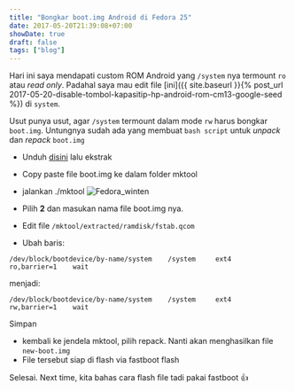 ```yaml
---
title: "Bongkar boot.img Android di Fedora 25" 
date: 2017-05-20T21:39:08+07:00
showDate: true
draft: false
tags: ["blog"]
---
```

Hari ini saya mendapati custom ROM Android yang `/system` nya termount `ro` atau *read only*. Padahal saya mau edit file [ini]({{ site.baseurl }}{% post_url 2017-05-20-disable-tombol-kapasitip-hp-android-rom-cm13-google-seed %}) di `system`.

Usut punya usut, agar `/system` termount dalam mode `rw` harus bongkar `boot.img`. Untungnya sudah ada yang membuat `bash script` untuk *unpack* dan *repack* `boot.img`

* Unduh [disini](https://github.com/GameTheory-/mktool.git) lalu ekstrak
* Copy paste file boot.img ke dalam folder mktool
* jalankan ./mktool
![Fedora_winten](/assets/img/ss-mktool.png)

* Pilih **2** dan masukan nama file boot.img nya.
* Edit file `/mktool/extracted/ramdisk/fstab.qcom`
* Ubah baris:

```shell-script
/dev/block/bootdevice/by-name/system    /system     ext4    ro,barrier=1    wait
```
menjadi:

```shell-script
/dev/block/bootdevice/by-name/system    /system     ext4    rw,barrier=1    wait
```
Simpan

* kembali ke jendela mktool, pilih repack. Nanti akan menghasilkan file `new-boot.img`
* File tersebut siap di flash via fastboot flash

Selesai.
Next time, kita bahas cara flash file tadi pakai fastboot :+1:

